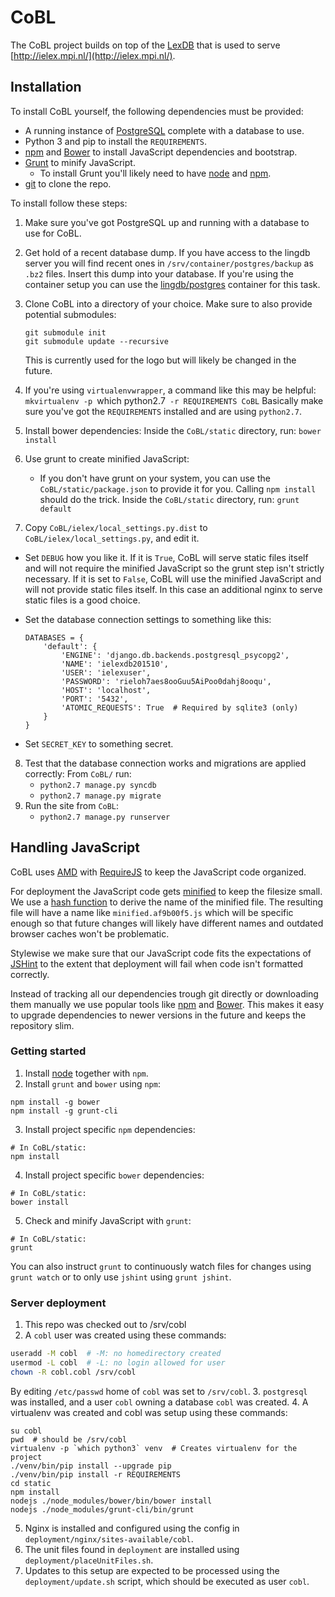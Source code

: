 # CoBL

The CoBL project builds on top of the [LexDB](https://bitbucket.org/evoling/lexdb)
that is used to serve [http://ielex.mpi.nl/](http://ielex.mpi.nl/).

## Installation

To install CoBL yourself, the following dependencies must be provided:
* A running instance of [PostgreSQL](http://www.postgresql.org/) complete with a database to use.
* Python 3 and pip to install the `REQUIREMENTS`.
* [npm](https://www.npmjs.com/) and [Bower](http://bower.io/) to install JavaScript dependencies and bootstrap.
* [Grunt](http://gruntjs.com/) to minify JavaScript.
  * To install Grunt you'll likely need to have [node](https://nodejs.org/en/) and [npm](https://www.npmjs.com/).
* [git](https://git-scm.com/) to clone the repo.

To install follow these steps:

1. Make sure you've got PostgreSQL up and running with a database to use for CoBL.
2. Get hold of a recent database dump.
   If you have access to the lingdb server you will find recent ones in `/srv/container/postgres/backup` as `.bz2` files.
   Insert this dump into your database.
   If you're using the container setup you can use the [lingdb/postgres](https://github.com/lingdb/container/tree/master/postgres) container for this task.
3. Clone CoBL into a directory of your choice.
   Make sure to also provide potential submodules:

   ```
   git submodule init
   git submodule update --recursive
   ```
   This is currently used for the logo but will likely be changed in the future.
4. If you're using `virtualenvwrapper`, a command like this may be helpful:
   `mkvirtualenv -p `which python2.7` -r REQUIREMENTS CoBL`
   Basically make sure you've got the `REQUIREMENTS` installed and are using `python2.7`.
5. Install bower dependencies:
   Inside the `CoBL/static` directory, run: `bower install`
6. Use grunt to create minified JavaScript:
   * If you don't have grunt on your system, you can use the `CoBL/static/package.json` to provide it for you.
     Calling `npm install` should do the trick.
   Inside the `CoBL/static` directory, run: `grunt default`
7. Copy `CoBL/ielex/local_settings.py.dist` to `CoBL/ielex/local_settings.py`, and edit it.
  * Set `DEBUG` how you like it.
    If it is `True`, CoBL will serve static files itself
    and will not require the minified JavaScript so the grunt step isn't strictly necessary.
    If it is set to `False`, CoBL will use the minified JavaScript and will not provide static files itself. In this case an additional nginx to serve static files is a good choice.
  * Set the database connection settings to something like this:

    ```
    DATABASES = {
        'default': {
            'ENGINE': 'django.db.backends.postgresql_psycopg2',
            'NAME': 'ielexdb201510',
            'USER': 'ielexuser',
            'PASSWORD': 'rieloh7aes8ooGuu5AiPoo0dahj8ooqu',
            'HOST': 'localhost',
            'PORT': '5432',
            'ATOMIC_REQUESTS': True  # Required by sqlite3 (only)
        }
    }
    ```
  * Set `SECRET_KEY` to something secret.
8. Test that the database connection works and migrations are applied correctly:
   From `CoBL/` run:
   * `python2.7 manage.py syncdb`
   * `python2.7 manage.py migrate`
9. Run the site from `CoBL`:
   * `python2.7 manage.py runserver`

## Handling JavaScript

CoBL uses [AMD](https://en.wikipedia.org/wiki/Asynchronous_module_definition)
with [RequireJS](http://requirejs.org/) to keep the JavaScript code organized.

For deployment the JavaScript code gets [minified](https://en.wikipedia.org/wiki/Minification_(programming)) to keep the filesize small.
We use a [hash function](https://en.wikipedia.org/wiki/Hash_function) to derive the name of the minified file.
The resulting file will have a name like `minified.af9b00f5.js` which will be specific enough so that
future changes will likely have different names and outdated browser caches won't be problematic.

Stylewise we make sure that our JavaScript code fits the expectations of [JSHint](https://en.wikipedia.org/wiki/JSHint)
to the extent that deployment will fail when code isn't formatted correctly.

Instead of tracking all our dependencies trough git directly or downloading them manually we use popular tools like [npm](https://www.npmjs.com/) and [Bower](http://bower.io/).
This makes it easy to upgrade dependencies to newer versions in the future and keeps the repository slim.

### Getting started

1. Install [node](https://nodejs.org/en/download/) together with `npm`.
2. Install `grunt` and `bower` using `npm`:
```shell
npm install -g bower
npm install -g grunt-cli
```
3. Install project specific `npm` dependencies:
```shell
# In CoBL/static:
npm install
```
4. Install project specific `bower` dependencies:
```shell
# In CoBL/static:
bower install
```
5. Check and minify JavaScript with `grunt`:
```shell
# In CoBL/static:
grunt
```
You can also instruct `grunt` to continuously watch files for changes
using `grunt watch` or to only use `jshint` using `grunt jshint`.

### Server deployment

1. This repo was checked out to /srv/cobl
2. A `cobl` user was created using these commands:
```bash
useradd -M cobl  # -M: no homedirectory created
usermod -L cobl  # -L: no login allowed for user
chown -R cobl.cobl /srv/cobl
```
By editing `/etc/passwd` home of `cobl` was set to `/srv/cobl`.
3. `postgresql` was installed, and a user `cobl` owning a database `cobl` was created.
4. A virtualenv was created and cobl was setup using these commands:
```shell
su cobl
pwd  # should be /srv/cobl
virtualenv -p `which python3` venv  # Creates virtualenv for the project
./venv/bin/pip install --upgrade pip
./venv/bin/pip install -r REQUIREMENTS
cd static
npm install
nodejs ./node_modules/bower/bin/bower install
nodejs ./node_modules/grunt-cli/bin/grunt
```
5. Nginx is installed and configured using the config in `deployment/nginx/sites-available/cobl`.
6. The unit files found in `deployment` are installed using `deployment/placeUnitFiles.sh`.
7. Updates to this setup are expected to be processed using the `deployment/update.sh` script,
which should be executed as user `cobl`.
